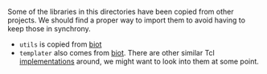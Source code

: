 Some of the libraries in this directories have been copied from other projects.
We should find a proper way to import them to avoid having to keep those in
synchrony.

  - `utils` is copied from [biot](https://bitbucket.org/enbygg3/biot/)
  - `templater` also comes from [biot](https://bitbucket.org/enbygg3/biot/).
    There are other similar Tcl [implementations](http://wiki.tcl.tk/18175)
    around, we might want to look into them at some point.
